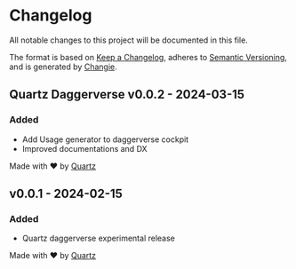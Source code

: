 # Changelog
All notable changes to this project will be documented in this file.

The format is based on [Keep a Changelog](https://keepachangelog.com/en/1.0.0/),
adheres to [Semantic Versioning](https://semver.org/spec/v2.0.0.html),
and is generated by [Changie](https://github.com/miniscruff/changie).



## Quartz Daggerverse v0.0.2 - 2024-03-15


### Added
* Add Usage generator to daggerverse cockpit
* Improved documentations and DX

Made with ❤️ by [Quartz](https://quartz.technology)



## v0.0.1 - 2024-02-15


### Added
* Quartz daggerverse experimental release

Made with ❤️ by [Quartz](https://quartz.technology)
